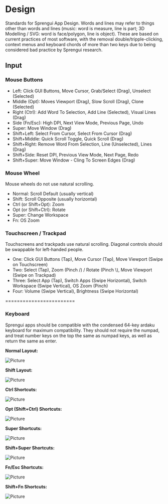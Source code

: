 # Design
Standards for Sprengui App Design.  Words and lines may refer to things other
than words and lines (music: word is measure, line is part; 3D Modelling / SVG:
word is face/polygon, line is object).  These are based on current practices of
most software, with the removal double/tripple-clicking, context menus and
keyboard chords of more than two keys due to being considered bad practice by
Sprengui research.

## Input

### Mouse Buttons
 - Left: Click GUI Buttons, Move Cursor, Grab/Select (Drag), Unselect (Selected)
 - Middle (Opt): Moves Viewport (Drag), Slow Scroll (Drag), Clone (Selected)
 - Right (Ctrl): Add Word To Selection, Add Line (Selected), Visual Lines (Drag)
 - Side (Fn/Esc): High DPI, Next View Mode, Previous Page, Undo
 - Super: Move Window (Drag)
 - Shift+Left: Select From Cursor, Select From Cursor (Drag)
 - Shift+Middle: Quick Scroll Toggle, Quick Scroll (Drag)
 - Shift+Right: Remove Word From Selection, Line (Unselected), Lines (Drag)
 - Shift+Side: Reset DPI, Previous View Mode, Next Page, Redo
 - Shift+Super: Move Window - Cling To Screen Edges (Drag)

### Mouse Wheel
Mouse wheels do not use natural scrolling.

 - Normal: Scroll Default (usually vertical)
 - Shift: Scroll Opposite (usually horizontal)
 - Ctrl (or Shift+Opt): Zoom
 - Opt (or Shift+Ctrl): Rotate
 - Super: Change Workspace
 - Fn: OS Zoom

### Touchscreen / Trackpad
Touchscreens and trackpads use natural scrolling.  Diagonal controls should be
swappable for left-handed people.

 - One: Click GUI Buttons (Tap), Move Cursor (Tap), Move Viewport (Swipe on
   Touchscreen)
 - Two: Select (Tap), Zoom (Pinch /) / Rotate (Pinch \\), Move Viewport (Swipe
   on Trackpad)
 - Three: Select App (Tap), Switch Apps (Swipe Horizontal), Switch Workspace
   (Swipe Vertical), OS Zoom (Pinch)
 - Four: Volume (Swipe Vertical), Brightness (Swipe Horizontal)

========================

### Keyboard
Sprengui apps should be compatible with the condensed 64-key ardaku keyboard for
maximum compatibility.  They should not require the numpad, and treat number
keys on the top the same as numpad keys, as well as return the same as enter.

**Normal Layout:**

![Picture](404.svg)

**Shift Layout:**

![Picture](404.svg)

**Ctrl Shortcuts:**

![Picture](404.svg)

**Opt (Shift+Ctrl) Shortcuts:**

![Picture](404.svg)

**Super Shortcuts:**

![Picture](404.svg)

**Shift+Super Shortcuts:**

![Picture](404.svg)

**Fn/Esc Shortcuts:**

![Picture](404.svg)

**Shift+Fn Shortcuts:**

![Picture](404.svg)
